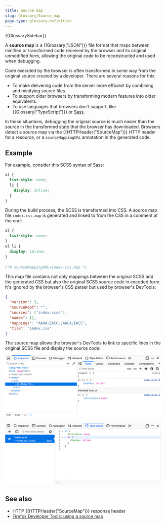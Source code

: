 ```yaml
---
title: Source map
slug: Glossary/Source_map
page-type: glossary-definition
---
```


{{GlossarySidebar}}

A **source map** is a {{Glossary("JSON")}} file format that maps between minified or transformed code received by the browser and its original unmodified form, allowing the original code to be reconstructed and used when debugging.

Code executed by the browser is often transformed in some way from the original source created by a developer. There are several reasons for this:

- To make delivering code from the server more efficient by combining and minifying source files.
- To support older browsers by transforming modern features into older equivalents.
- To use languages that browsers don't support, like {{Glossary("TypeScript")}} or [Sass](https://sass-lang.com/).

In these situations, debugging the original source is much easier than the source in the transformed state that the browser has downloaded.
Browsers detect a source map via the {{HTTPHeader("SourceMap")}} HTTP header for a resource, or a `sourceMappingURL` annotation in the generated code.

## Example

For example, consider this SCSS syntax of Sass:

```scss
ul {
  list-style: none;
  li {
    display: inline;
  }
}
```

During the build process, the SCSS is transformed into CSS.
A source map file `index.css.map` is generated and linked to from the CSS in a comment at the end:

```css
ul {
  list-style: none;
}
ul li {
  display: inline;
}

/*# sourceMappingURL=index.css.map */
```

This map file contains not only mappings between the original SCSS and the generated CSS but also the original SCSS source code in encoded form. It's ignored by the browser's CSS parser but used by browser's DevTools:

```json
{
  "version": 3,
  "sourceRoot": "",
  "sources": ["index.scss"],
  "names": [],
  "mappings": "AAAA;EACC;;AACA;EACC",
  "file": "index.css"
}
```

The source map allows the browser's DevTools to link to specific lines in the original SCSS file and display the source code:

![Firefox DevTools focused on the li element in the DOM inspector. The style panel shows transformed CSS without nesting and a link to the third line of the index.scss file.](inspector.png)

![Firefox DevTools with the index.scss file opened in the style editor. The editor is focused on the source code's third line in SCSS format with nesting.](style-editor.png)

## See also

- HTTP {{HTTPHeader("SourceMap")}} response header
- [Firefox Developer Tools: using a source map](https://firefox-source-docs.mozilla.org/devtools-user/debugger/how_to/use_a_source_map/index.html)
